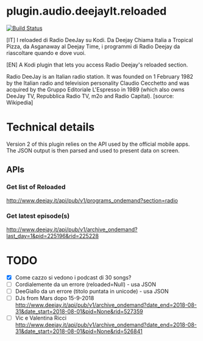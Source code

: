 plugin.audio.deejayIt.reloaded
==============================

[![Build Status](https://travis-ci.com/karrukola/plugin.audio.deejayIt.reloaded.svg?branch=v2)](https://travis-ci.com/karrukola/plugin.audio.deejayIt.reloaded)

[IT]
I reloaded di Radio DeeJay su Kodi. Da Deejay Chiama Italia a Tropical Pizza, da Asganaway al Deejay Time, i programmi di Radio Deejay da riascoltare quando e dove vuoi.

[EN]
A Kodi plugin that lets you access Radio Deejay's reloaded section.

Radio DeeJay is an Italian radio station. It was founded on 1 February 1982 by the Italian radio and television personality Claudio Cecchetto and was acquired by the Gruppo Editoriale L'Espresso in 1989 (which also owns DeeJay TV, Repubblica Radio TV, m2o and Radio Capital). [source: Wikipedia]

# Technical details

Version 2 of this plugin relies on the API used by the official mobile apps. The JSON output is then parsed and used to present data on screen.

## APIs

### Get list of Reloaded
http://www.deejay.it/api/pub/v1/programs_ondemand?section=radio

### Get latest episode(s)
http://www.deejay.it/api/pub/v1/archive_ondemand?last_day=1&pid=225196&rid=225228


# TODO

- [x] Come cazzo si vedono i podcast di 30 songs?
- [ ] Cordialemente da un errore (reloaded=Null) - usa JSON
- [ ] DeeGiallo da un errore (titolo puntata in unicode) - usa JSON
- [ ] DJs from Mars dopo 15-9-2018  http://www.deejay.it/api/pub/v1/archive_ondemand?date_end=2018-08-31&date_start=2018-08-01&pid=None&rid=527359
- [ ] Vic e Valentina Ricci  http://www.deejay.it/api/pub/v1/archive_ondemand?date_end=2018-08-31&date_start=2018-08-01&pid=None&rid=526841
